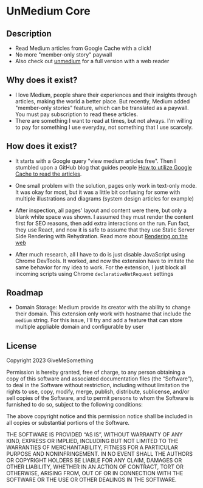 # UnMedium Core

## Description

- Read Medium articles from Google Cache with a click!
- No more "member-only story" paywall
- Also check out [unmedium](https://github.com/GiveMeSomething/unmedium) for a full version with a web reader

## Why does it exist?

- I love Medium, people share their experiences and their insights through articles, making the world a better place. But recently, Medium added "member-only stories" feature, which can be translated as a paywall. You must pay subscription to read these articles.
- There are something I want to read at times, but not always. I'm willing to pay for something I use everyday, not something that I use scarcely.

## How does it exist?

- It starts with a Google query "view medium articles free". Then I stumbled upon a GitHub blog that guides people [How to utilize Google Cache to read the articles](https://canererden.com/blog/2023/unlock-medium/).

- One small problem with the solution, pages only work in text-only mode. It was okay for most, but it was a little bit confusing for some with multiple illustrations and diagrams (system design articles for example)

- After inspection, all pages' layout and content were there, but only a blank white space was shown. I assumed they must render the content first for SEO reasons, then add extra interactions on the run. Fun fact, they use React, and now it is safe to assume that they use Static Server Side Rendering with Rehydration. Read more about [Rendering on the web](https://web.dev/articles/rendering-on-the-web)

- After much research, all I have to do is just disable JavaScript using Chrome DevTools. It worked, and now the extension have to imitate the same behavior for my idea to work. For the extension, I just block all incoming scripts using Chrome `declarativeNetRequest` settings

## Roadmap

- Domain Storage: Medium provide its creator with the ability to change their domain. This extension only work with hostname that include the `medium` string. For this issue, I'll try and add a feature that can store multiple appliable domain and configurable by user

## License

Copyright 2023 GiveMeSomething

Permission is hereby granted, free of charge, to any person obtaining a copy of this software and associated documentation files (the “Software”), to deal in the Software without restriction, including without limitation the rights to use, copy, modify, merge, publish, distribute, sublicense, and/or sell copies of the Software, and to permit persons to whom the Software is furnished to do so, subject to the following conditions:

The above copyright notice and this permission notice shall be included in all copies or substantial portions of the Software.

THE SOFTWARE IS PROVIDED “AS IS”, WITHOUT WARRANTY OF ANY KIND, EXPRESS OR IMPLIED, INCLUDING BUT NOT LIMITED TO THE WARRANTIES OF MERCHANTABILITY, FITNESS FOR A PARTICULAR PURPOSE AND NONINFRINGEMENT. IN NO EVENT SHALL THE AUTHORS OR COPYRIGHT HOLDERS BE LIABLE FOR ANY CLAIM, DAMAGES OR OTHER LIABILITY, WHETHER IN AN ACTION OF CONTRACT, TORT OR OTHERWISE, ARISING FROM, OUT OF OR IN CONNECTION WITH THE SOFTWARE OR THE USE OR OTHER DEALINGS IN THE SOFTWARE.
